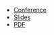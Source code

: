 * [Conference](https://fosdem.org/2023/schedule/event/intro/)
* [Slides](https://docs.google.com/presentation/d/1hDjEFEdK5x35OTP99xrqdwZPZg007vlhzUHTbX6xEOQ/)
* [PDF](2023-02-05--Monitoring_and_observability_opening_talk.pdf)
